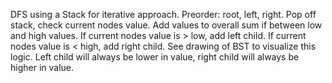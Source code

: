 DFS using a Stack for iterative approach. Preorder: root, left, right.
Pop off stack, check current nodes value. Add values to overall sum if between low and high values.
If current nodes value is > low, add left child. If current nodes value is < high, add right child. See drawing of BST to visualize this logic. Left child will always be lower in value, right child will always be higher in value.